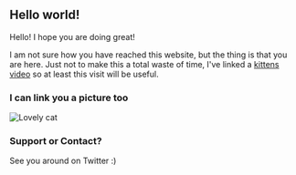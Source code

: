 ## Hello world!

Hello! I hope you are doing great! 

I am  not sure how you have reached this website, but the thing is that you are here. Just not to make this a total waste of time, I've linked a [kittens video](https://www.youtube.com/watch?v=7yLxxyzGiko) so at least this visit will be useful.


### I can link you a picture too

![Lovely cat](https://dynaimage.cdn.cnn.com/cnn/c_fill,g_auto,w_1200,h_675,ar_16:9/https%3A%2F%2Fcdn.cnn.com%2Fcnnnext%2Fdam%2Fassets%2F190517103414-01-grumpy-cat-file-restricted.jpg)

### Support or Contact?

See you around on Twitter :)
